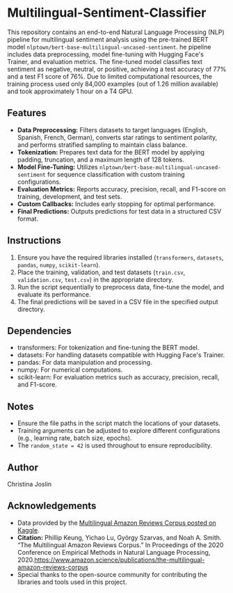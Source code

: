 # Multilingual-Sentiment-Classifier

This repository contains an end-to-end Natural Language Processing (NLP) pipeline for multilingual sentiment analysis using the pre-trained BERT model `nlptown/bert-base-multilingual-uncased-sentiment`. he pipeline includes data preprocessing, model fine-tuning with Hugging Face's Trainer, and evaluation metrics. The fine-tuned model classifies text sentiment as negative, neutral, or positive, achieving a test accuracy of 77% and a test F1 score of 76%. Due to limited computational resources, the training process used only 84,000 examples (out of 1.26 million available) and took approximately 1 hour on a T4 GPU.

## Features
- **Data Preprocessing:** Filters datasets to target languages (English, Spanish, French, German), converts star ratings to sentiment polarity, and performs stratified sampling to maintain class balance.
- **Tokenization:** Prepares text data for the BERT model by applying padding, truncation, and a maximum length of 128 tokens.
- **Model Fine-Tuning:** Utilizes `nlptown/bert-base-multilingual-uncased-sentiment` for sequence classification with custom training configurations.
- **Evaluation Metrics:** Reports accuracy, precision, recall, and F1-score on training, development, and test sets.
- **Custom Callbacks:** Includes early stopping for optimal performance.
- **Final Predictions:** Outputs predictions for test data in a structured CSV format.

## Instructions
1. Ensure you have the required libraries installed (`transformers`, `datasets`, `pandas`, `numpy`, `scikit-learn`).
2. Place the training, validation, and test datasets (`train.csv`, `validation.csv`, `test.csv`) in the appropriate directory.
3. Run the script sequentially to preprocess data, fine-tune the model, and evaluate its performance.
4. The final predictions will be saved in a CSV file in the specified output directory.

## Dependencies
- transformers: For tokenization and fine-tuning the BERT model.
- datasets: For handling datasets compatible with Hugging Face's Trainer.
- pandas: For data manipulation and processing.
- numpy: For numerical computations.
- scikit-learn: For evaluation metrics such as accuracy, precision, recall, and F1-score.

## Notes
- Ensure the file paths in the script match the locations of your datasets.
- Training arguments can be adjusted to explore different configurations (e.g., learning rate, batch size, epochs).
- The `random_state = 42` is used throughout to ensure reproducibility.

## Author
Christina Joslin  

## Acknowledgements
- Data provided by the [Multilingual Amazon Reviews Corpus posted on Kaggle](https://www.kaggle.com/datasets/mexwell/amazon-reviews-multi).
- **Citation:** Phillip Keung, Yichao Lu, György Szarvas, and Noah A. Smith. “The Multilingual Amazon Reviews Corpus.” In Proceedings of the 2020 Conference on Empirical Methods in Natural Language Processing, 2020.https://www.amazon.science/publications/the-multilingual-amazon-reviews-corpus
- Special thanks to the open-source community for contributing the libraries and tools used in this project.

